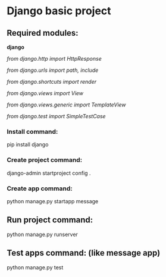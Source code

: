 # Django basic project
## Required modules:
**django**

*from django.http import HttpResponse*

*from django.urls import path, include*

*from django.shortcuts import render*

*from django.views import View*

*from django.views.generic import TemplateView*

*from django.test import SimpleTestCase*

### Install command:
pip install django

### Create project command:
django-admin startproject config .

### Create app command:
python manage.py startapp message

## Run project command:
python manage.py runserver

## Test apps command: (like message app)
python manage.py test
